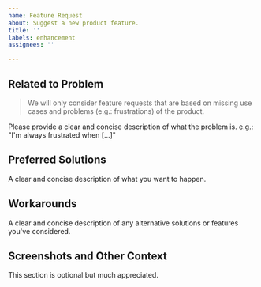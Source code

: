 ```yaml
---
name: Feature Request
about: Suggest a new product feature.
title: ''
labels: enhancement
assignees: ''

---
```


## Related to Problem

> We will only consider feature requests that are based on missing use cases and problems (e.g.: frustrations) of the product.

Please provide a clear and concise description of what the problem is. e.g.: "I'm always frustrated when [...]"

## Preferred Solutions

A clear and concise description of what you want to happen.

## Workarounds

A clear and concise description of any alternative solutions or features you've considered.

## Screenshots and Other Context

This section is optional but much appreciated.
